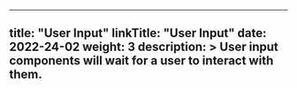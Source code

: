 
---
title: "User Input"
linkTitle: "User Input"
date: 2022-24-02
weight: 3
description: >
  User input components will wait for a user to interact with them.
---
